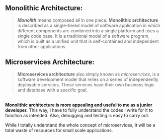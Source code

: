 <h2>Monolithic Architecture:</h2>

> <i><b>Monolith</b></i> means composed all in one piece.
> <b>Monolithic architecture</b> is described as a single-tiered model of software application in which different components are combined into a single platform and uses a single code base.
> It is a traditional model of a software program, which is built as a unified unit that is self-contained and independent from other applications.


<h2>Microservices Architecture:</h2>

> <b>Microservices architecture</b> also simply known as <i>microservices</i>, is a software development model that relies on a series of independently deployable services.
> These services have their own business logic and database with a specific goal.

</br>
<b>Monolithic architecture is more appealing and useful to me as a junior developer.</b> This way, I have to fully understand the codes I write for it to function as intended. Also, debugging and testing is easy to carry out.
<p>While I totally understand the whole concept of microservices, it will be a total waste of resources for small scale applications.</p>



